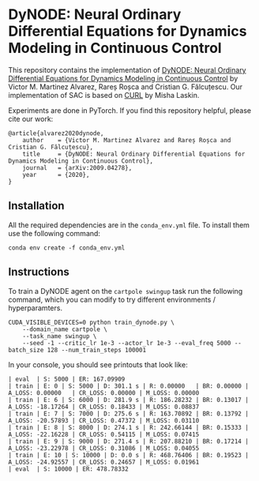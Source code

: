 # DyNODE: Neural Ordinary Differential Equations for Dynamics Modeling in Continuous Control

This repository contains the implementation of [DyNODE: Neural Ordinary Differential Equations for Dynamics Modeling in Continuous Control](https://arxiv.org/pdf/2009.04278.pdf) by Victor M. Martinez Alvarez, Rareș Roșca and Cristian G. Fălcuțescu. Our implementation of SAC is based on [CURL](https://github.com/MishaLaskin/curl) by Misha Laskin.

Experiments are done in PyTorch. If you find this repository helpful, please cite our work:

```
@article{alvarez2020dynode,
	author    = {Victor M. Martinez Alvarez and Rareș Roșca and Cristian G. Fălcuțescu},
	title     = {DyNODE: Neural Ordinary Differential Equations for Dynamics Modeling in Continuous Control},
	journal   = {arXiv:2009.04278},
	year      = {2020},
}
```

## Installation 

All the required dependencies are in the `conda_env.yml` file. To install them use the following command:

```
conda env create -f conda_env.yml
```

## Instructions
To train a DyNODE agent on the `cartpole swingup` task run the following command, which you can modify to try different environments / hyperparamters.
```
CUDA_VISIBLE_DEVICES=0 python train_dynode.py \
    --domain_name cartpole \
    --task_name swingup \
    --seed -1 --critic_lr 1e-3 --actor_lr 1e-3 --eval_freq 5000 --batch_size 128 --num_train_steps 100001 
```

In your console, you should see printouts that look like:


```
| eval  | S: 5000 | ER: 167.09909
| train | E: 0 | S: 5000 | D: 301.1 s | R: 0.00000   | BR: 0.00000 | A_LOSS: 0.00000   | CR_LOSS: 0.00000 | M_LOSS: 0.00000
| train | E: 6 | S: 6000 | D: 281.9 s | R: 186.28232 | BR: 0.13017 | A_LOSS: -18.17264 | CR_LOSS: 0.18433 | M_LOSS: 0.08837
| train | E: 7 | S: 7000 | D: 275.6 s | R: 163.70892 | BR: 0.13792 | A_LOSS: -20.57893 | CR_LOSS: 0.47372 | M_LOSS: 0.03110
| train | E: 8 | S: 8000 | D: 274.1 s | R: 242.66144 | BR: 0.15333 | A_LOSS: -22.16228 | CR_LOSS: 0.54115 | M_LOSS: 0.07415
| train | E: 9 | S: 9000 | D: 271.4 s | R: 207.88210 | BR: 0.17214 | A_LOSS: -23.22978 | CR_LOSS: 0.31086 | M_LOSS: 0.04055
| train | E: 10 | S: 10000 | D: 0.0 s | R: 468.76406 | BR: 0.19523 | A_LOSS: -24.92557 | CR_LOSS: 0.24657 | M_LOSS: 0.01961
| eval  | S: 10000 | ER: 478.78332

```
